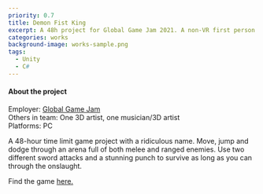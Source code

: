 ```yaml
---
priority: 0.7
title: Demon Fist King
excerpt: A 48h project for Global Game Jam 2021. A non-VR first person melee brawler.
categories: works
background-image: works-sample.png
tags:
  - Unity
  - C#
---
```


#### About the project

Employer: [Global Game Jam](https://globalgamejam.org/)<br>
Others in team: One 3D artist, one musician/3D artist<br>
Platforms: PC<br>



A 48-hour time limit game project with a ridiculous name. Move, jump and dodge through an arena full of both melee and ranged enemies.
Use two different sword attacks and a stunning punch to survive as long as you can through the onslaught.

Find the game [here.](https://globalgamejam.org/2021/games/tbd-fpm-6)
